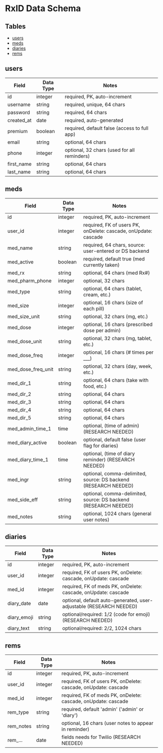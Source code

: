 # RxID Data Schema

## Tables

- [users](#usersTABLE)
- [meds](#medsTABLE)
- [diaries](#diariesTABLE)
- [rems](#remsTABLE)

## users <a name="usersTABLE"></a>

| Field      | Data Type | Notes                                        |
| ---------- | --------- | -------------------------------------------- |
| id         | integer   | required, PK, auto-increment                 |
| username   | string    | required, unique, 64 chars                   |
| password   | string    | required, 64 chars                           |
| created_at | date      | required, auto-generated                     |
| premium    | boolean   | required, default false (access to full app) |
| email      | string    | optional, 64 chars                           |
| phone      | integer   | optional, 32 chars (used for all reminders)  |
| first_name | string    | optional, 64 chars                           |
| last_name  | string    | optional, 64 chars                           |

## meds <a name="medsTABLE"></a>

| Field              | Data Type | Notes                                                           |
| ------------------ | --------- | --------------------------------------------------------------- |
| id                 | integer   | required, PK, auto-increment                                    |
| user_id            | integer   | required, FK of users PK, onDelete: cascade, onUpdate: cascade  |
| med_name           | string    | required, 64 chars, source: user-entered or DS backend          |
| med_active         | boolean   | required, default true (med currently taken)                    |
| med_rx             | string    | optional, 64 chars (med Rx#)                                    |
| med_pharm_phone    | integer   | optional, 32 chars                                              |
| med_type           | string    | optional, 64 chars (tablet, cream, etc.)                        |
| med_size           | integer   | optional, 16 chars (size of each pill)                          |
| med_size_unit      | string    | optional, 32 chars (mg, etc.)                                   |
| med_dose           | integer   | optional, 16 chars (prescribed dose per admin)                  |
| med_dose_unit      | string    | optional, 32 chars (mg, tablet, etc.)                           |
| med_dose_freq      | integer   | optional, 16 chars (# times per \_\_\_)                         |
| med_dose_freq_unit | string    | optional, 32 chars (day, week, etc.)                            |
| med_dir_1          | string    | optional, 64 chars (take with food, etc.)                       |
| med_dir_2          | string    | optional, 64 chars                                              |
| med_dir_3          | string    | optional, 64 chars                                              |
| med_dir_4          | string    | optional, 64 chars                                              |
| med_dir_5          | string    | optional, 64 chars                                              |
| med_admin_time_1   | time      | optional, (time of admin) (RESEARCH NEEDED)                     |
| med_diary_active   | boolean   | optional, default false (user flag for diaries)                 |
| med_diary_time_1   | time      | optional, (time of diary reminder) (RESEARCH NEEDED)            |
| med_ingr           | string    | optional, comma-delimited, source: DS backend (RESEARCH NEEDED) |
| med_side_eff       | string    | optional, comma-delimited, source: DS backend (RESEARCH NEEDED) |
| med_notes          | string    | optional, 1024 chars (general user notes)                       |

## diaries <a name="diariesTABLE"></a>

| Field       | Data Type | Notes                                                               |
| ----------- | --------- | ------------------------------------------------------------------- |
| id          | integer   | required, PK, auto-increment                                        |
| user_id     | integer   | required, FK of users PK, onDelete: cascade, onUpdate: cascade      |
| med_id      | integer   | required, FK of meds PK, onDelete: cascade, onUpdate: cascade       |
| diary_date  | date      | optional, default auto-generated, user-adjustable (RESEARCH NEEDED) |
| diary_emoji | string    | optional/required: 1/2 (code for emoji) (RESEARCH NEEDED)           |
| diary_text  | string    | optional/required: 2/2, 1024 chars                                  |

## rems <a name="remsTABLE"></a>

| Field     | Data Type | Notes                                                          |
| --------- | --------- | -------------------------------------------------------------- |
| id        | integer   | required, PK, auto-increment                                   |
| user_id   | integer   | required, FK of users PK, onDelete: cascade, onUpdate: cascade |
| med_id    | integer   | required, FK of meds PK, onDelete: cascade, onUpdate: cascade  |
| rem_type  | string    | required, default 'admin' ('admin' or 'diary')                 |
| rem_notes | string    | optional, 16 chars (user notes to appear in reminder)          |
| rem\_...  | date      | fields needs for Twilio (RESEARCH NEEDED)                      |

